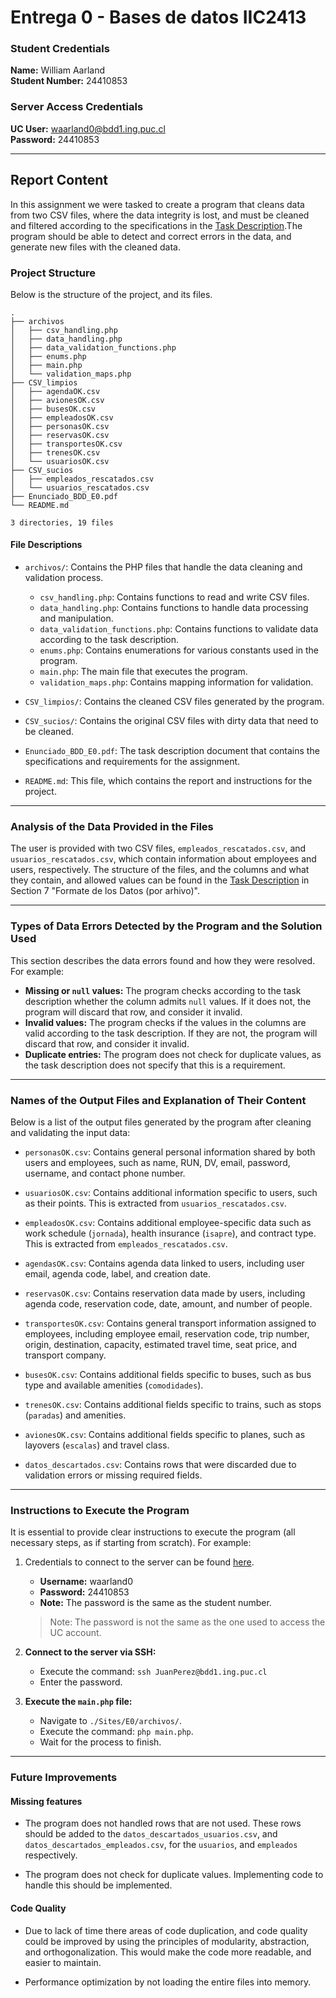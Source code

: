 # Entrega 0 - Bases de datos IIC2413

### Student Credentials
**Name:** William Aarland  
**Student Number:** 24410853  

### Server Access Credentials

**UC User:** waarland0@bdd1.ing.puc.cl  
**Password:** 24410853  

---

## Report Content

In this assignment we were tasked to create a program that cleans data from two CSV files, where the data integrity is lost, and must be cleaned and filtered according to the specifications in the [Task Description](Enunciado_BDD_E0.pdf).The program should be able to detect and correct errors in the data, and generate new files with the cleaned data.

### Project Structure

Below is the structure of the project, and its files.

```pseudo
.
├── archivos
│   ├── csv_handling.php
│   ├── data_handling.php
│   ├── data_validation_functions.php
│   ├── enums.php
│   ├── main.php
│   └── validation_maps.php
├── CSV_limpios
│   ├── agendaOK.csv
│   ├── avionesOK.csv
│   ├── busesOK.csv
│   ├── empleadosOK.csv
│   ├── personasOK.csv
│   ├── reservasOK.csv
│   ├── transportesOK.csv
│   ├── trenesOK.csv
│   └── usuariosOK.csv
├── CSV_sucios
│   ├── empleados_rescatados.csv
│   └── usuarios_rescatados.csv
├── Enunciado_BDD_E0.pdf
└── README.md

3 directories, 19 files
```

#### File Descriptions

- `archivos/`: Contains the PHP files that handle the data cleaning and validation process.
  - `csv_handling.php`: Contains functions to read and write CSV files.
  - `data_handling.php`: Contains functions to handle data processing and manipulation.
  - `data_validation_functions.php`: Contains functions to validate data according to the task description.
  - `enums.php`: Contains enumerations for various constants used in the program.
  - `main.php`: The main file that executes the program.
  - `validation_maps.php`: Contains mapping information for validation.

- `CSV_limpios/`: Contains the cleaned CSV files generated by the program.

- `CSV_sucios/`: Contains the original CSV files with dirty data that need to be cleaned.

- `Enunciado_BDD_E0.pdf`: The task description document that contains the specifications and requirements for the assignment.

- `README.md`: This file, which contains the report and instructions for the project.

---

### Analysis of the Data Provided in the Files

The user is provided with two CSV files, `empleados_rescatados.csv`, and `usuarios_rescatados.csv`, which contain information about employees and users, respectively. The structure of the files, and the columns and what they contain, and allowed values can be found in the [Task Description](Enunciado_BDD_E0.pdf) in Section 7 "Formate de los Datos (por arhivo)".

---

### Types of Data Errors Detected by the Program and the Solution Used

This section describes the data errors found and how they were resolved. For example:

- **Missing or `null` values:** The program checks according to the task description whether the column admits `null` values. If it does not, the program will discard that row, and consider it invalid.
- **Invalid values:** The program checks if the values in the columns are valid according to the task description. If they are not, the program will discard that row, and consider it invalid.
- **Duplicate entries:** The program does not check for duplicate values, as the task description does not specify that this is a requirement.

---

### Names of the Output Files and Explanation of Their Content

Below is a list of the output files generated by the program after cleaning and validating the input data:

- `personasOK.csv`: Contains general personal information shared by both users and employees, such as name, RUN, DV, email, password, username, and contact phone number.

- `usuariosOK.csv`: Contains additional information specific to users, such as their points. This is extracted from `usuarios_rescatados.csv`.

- `empleadosOK.csv`: Contains additional employee-specific data such as work schedule (`jornada`), health insurance (`isapre`), and contract type. This is extracted from `empleados_rescatados.csv`.

- `agendasOK.csv`: Contains agenda data linked to users, including user email, agenda code, label, and creation date.

- `reservasOK.csv`: Contains reservation data made by users, including agenda code, reservation code, date, amount, and number of people.

- `transportesOK.csv`: Contains general transport information assigned to employees, including employee email, reservation code, trip number, origin, destination, capacity, estimated travel time, seat price, and transport company.

- `busesOK.csv`: Contains additional fields specific to buses, such as bus type and available amenities (`comodidades`).

- `trenesOK.csv`: Contains additional fields specific to trains, such as stops (`paradas`) and amenities.

- `avionesOK.csv`: Contains additional fields specific to planes, such as layovers (`escalas`) and travel class.

- `datos_descartados.csv`: Contains rows that were discarded due to validation errors or missing required fields.

---

### Instructions to Execute the Program

It is essential to provide clear instructions to execute the program (all necessary steps, as if starting from scratch). For example:

1. Credentials to connect to the server can be found [here](#server-access-credentials).
   - **Username:** waarland0  
   - **Password:** 24410853
   - **Note:** The password is the same as the student number.

   > Note: The password is not the same as the one used to access the UC account.

2. **Connect to the server via SSH:**
   - Execute the command: `ssh JuanPerez@bdd1.ing.puc.cl`  
   - Enter the password.  

3. **Execute the `main.php` file:**
   - Navigate to `./Sites/E0/archivos/`.  
   - Execute the command: `php main.php`.  
   - Wait for the process to finish.

---

### Future Improvements

#### Missing features

- The program does not handled rows that are not used. These rows should be added to the `datos_descartados_usuarios.csv`, and `datos_descartados_empleados.csv`, for the `usuarios`, and `empleados` respectively.

- The program does not check for duplicate values. Implementing code to handle this should be implemented.

#### Code Quality

- Due to lack of time there areas of code duplication, and code quality could be improved by using the principles of modularity, abstraction, and orthogonalization. This would make the code more readable, and easier to maintain.

- Performance optimization by not loading the entire files into memory.
